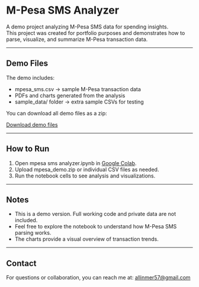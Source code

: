 # M-Pesa SMS Analyzer

A demo project analyzing M-Pesa SMS data for spending insights.  
This project was created for portfolio purposes and demonstrates how to parse, visualize, and summarize M-Pesa transaction data.

---

## Demo Files

The demo includes:

- mpesa_sms.csv → sample M-Pesa transaction data  
- PDFs and charts generated from the analysis  
- sample_data/ folder → extra sample CSVs for testing  

You can download all demo files as a zip:

[Download demo files](mpesa_demo.zip)

---

## How to Run

1. Open mpesa sms analyzer.ipynb in [Google Colab](https://colab.research.google.com/).  
2. Upload mpesa_demo.zip or individual CSV files as needed.  
3. Run the notebook cells to see analysis and visualizations.  

---

## Notes

- This is a demo version. Full working code and private data are not included.  
- Feel free to explore the notebook to understand how M-Pesa SMS parsing works.  
- The charts provide a visual overview of transaction trends.  

---

## Contact

For questions or collaboration, you can reach me at: allinmer57@gmail.com
